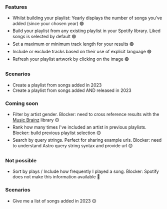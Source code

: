 ### Features

- Whilst building your playlist: Yearly displays the number of songs you've added (since your chosen year) 🟢
- Build your playlist from any existing playlist in your Spotify library. Liked songs is selected by default 🟢
- Set a maximum or minimum track length for your results 🟢
- Include or exclude tracks based on their use of explicit language 🟢
- Refresh your playlist artwork by clicking on the image 🟢

### Scenarios

- Create a playlist from songs added in 2023
- Create a playlist from songs added AND released in 2023

### Coming soon

- Filter by artist gender. Blocker: need to cross reference results with the [Music Brainz](https://musicbrainz.org/) library 🟡
- Rank how many times I've included an artist in previous playlists. Blocker: build previous playlist selection 🟡
- Search by query strings. Perfect for sharing example urls. Blocker: need to understand Astro query string syntax and provide url 🟡

### Not possible

- Sort by plays / Include how frequently I played a song. Blocker: Spotify does not make this information available 🔴

### Scenarios

- Give me a list of songs added in 2023 🟡
